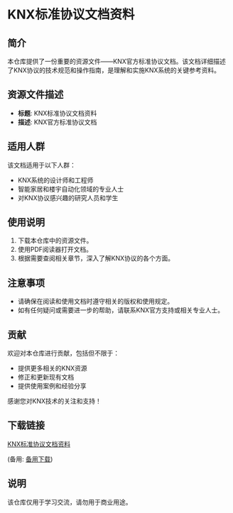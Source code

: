 # KNX标准协议文档资料

## 简介
本仓库提供了一份重要的资源文件——KNX官方标准协议文档。该文档详细描述了KNX协议的技术规范和操作指南，是理解和实施KNX系统的关键参考资料。

## 资源文件描述
- **标题**: KNX标准协议文档资料
- **描述**: KNX官方标准协议文档

## 适用人群
该文档适用于以下人群：
- KNX系统的设计师和工程师
- 智能家居和楼宇自动化领域的专业人士
- 对KNX协议感兴趣的研究人员和学生

## 使用说明
1. 下载本仓库中的资源文件。
2. 使用PDF阅读器打开文档。
3. 根据需要查阅相关章节，深入了解KNX协议的各个方面。

## 注意事项
- 请确保在阅读和使用文档时遵守相关的版权和使用规定。
- 如有任何疑问或需要进一步的帮助，请联系KNX官方支持或相关专业人士。

## 贡献
欢迎对本仓库进行贡献，包括但不限于：
- 提供更多相关的KNX资源
- 修正和更新现有文档
- 提供使用案例和经验分享

感谢您对KNX技术的关注和支持！

## 下载链接
[KNX标准协议文档资料](https://pan.quark.cn/s/cbcbdb7c67bc) 

(备用: [备用下载](https://pan.baidu.com/s/1RSyojTVSiuNJXatPugnnWA?pwd=1234))

## 说明

该仓库仅用于学习交流，请勿用于商业用途。
